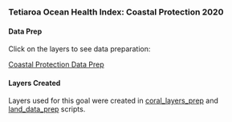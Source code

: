 ### Tetiaroa Ocean Health Index: Coastal Protection 2020

#### Data Prep

Click on the layers to see data preparation:

[Coastal Protection Data Prep](https://ohi-4site.github.io/tet-prep/prep/cp/v2020/cp_data_prep.html)

#### Layers Created

Layers used for this goal were created in [coral_layers_prep](https://ohi-4site.github.io/tet-prep/prep/bd/hab/v2020/coral_layers_prep.html) and [land_data_prep](https://ohi-4site.github.io/tet-prep/prep/bd/hab/v2020/land_data_prep.html) scripts. 